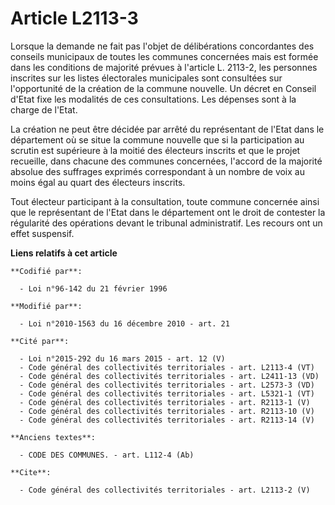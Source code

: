 # Article L2113-3

Lorsque la demande ne fait pas l'objet de délibérations concordantes des conseils municipaux de toutes les communes
concernées mais est formée dans les conditions de majorité prévues à l'article L. 2113-2, les personnes inscrites sur les
listes électorales municipales sont consultées sur l'opportunité de la création de la commune nouvelle. Un décret en Conseil
d'Etat fixe les modalités de ces consultations. Les dépenses sont à la charge de l'Etat. 

La création ne peut être décidée par arrêté du représentant de l'Etat dans le département où se situe la commune nouvelle que
si la participation au scrutin est supérieure à la moitié des électeurs inscrits et que le projet recueille, dans chacune des
communes concernées, l'accord de la majorité absolue des suffrages exprimés correspondant à un nombre de voix au moins égal
au quart des électeurs inscrits. 

Tout électeur participant à la consultation, toute commune concernée ainsi que le représentant de l'Etat dans le département
ont le droit de contester la régularité des opérations devant le tribunal administratif. Les recours ont un effet suspensif.

**Liens relatifs à cet article**

	**Codifié par**:

	  - Loi n°96-142 du 21 février 1996

	**Modifié par**:

	  - Loi n°2010-1563 du 16 décembre 2010 - art. 21

	**Cité par**:

	  - Loi n°2015-292 du 16 mars 2015 - art. 12 (V)
	  - Code général des collectivités territoriales - art. L2113-4 (VT)
	  - Code général des collectivités territoriales - art. L2411-13 (VD)
	  - Code général des collectivités territoriales - art. L2573-3 (VD)
	  - Code général des collectivités territoriales - art. L5321-1 (VT)
	  - Code général des collectivités territoriales - art. R2113-1 (V)
	  - Code général des collectivités territoriales - art. R2113-10 (V)
	  - Code général des collectivités territoriales - art. R2113-14 (V)

	**Anciens textes**:

	  - CODE DES COMMUNES. - art. L112-4 (Ab)

	**Cite**:

	  - Code général des collectivités territoriales - art. L2113-2 (V)
